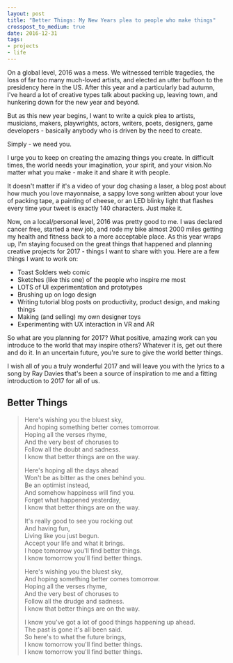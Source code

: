 ```yaml
---
layout: post
title: "Better Things: My New Years plea to people who make things"
crosspost_to_medium: true
date: 2016-12-31
tags:
- projects
- life
---
```


On a global level, 2016 was a mess. We witnessed terrible tragedies, the loss of far too many much-loved artists, and elected an utter buffoon to the presidency here in the US. After this year and a particularly bad autumn, I've heard a lot of creative types talk about packing up, leaving town, and hunkering down for the new year and beyond.

But as this new year begins, I want to write a quick plea to artists, musicians, makers, playwrights, actors, writers, poets, designers, game developers - basically anybody who is driven by the need to create.

Simply - we need you.

I urge you to keep on creating the amazing things you create. In difficult times, the world needs your imagination, your spirit, and your vision.No matter what you make - make it and share it with people.

It doesn't matter if it's a video of your dog chasing a laser, a blog post about how much you love mayonnaise, a sappy love song written about your love of packing tape, a painting of cheese, or an LED blinky light that flashes every time your tweet is exactly 140 characters. Just make it.

Now, on a local/personal level, 2016 was pretty good to me. I was declared cancer free, started a new job, and rode my bike almost 2000 miles getting my health and fitness back to a more acceptable place. As this year wraps up, I'm staying focused on the great things that happened and planning creative projects for 2017 - things I want to share with you. Here are a few things I want to work on:

* Toast Solders web comic
* Sketches (like this one) of the people who inspire me most
* LOTS of UI experimentation and prototypes
* Brushing up on logo design
* Writing tutorial blog posts on productivity, product design, and making things
* Making (and selling) my own designer toys
* Experimenting with UX interaction in VR and AR

So what are you planning for 2017? What positive, amazing work can you introduce to the world that may inspire others? Whatever it is, get out there and do it. In an uncertain future, you're sure to give the world better things.

I wish all of you a truly wonderful 2017 and will leave you with the lyrics to a song by Ray Davies that's been a source of inspiration to me and a fitting introduction to 2017 for all of us.

## Better Things

> Here's wishing you the bluest sky,  
> And hoping something better comes tomorrow.  
> Hoping all the verses rhyme,  
> And the very best of choruses to  
> Follow all the doubt and sadness.  
> I know that better things are on the way.  
>  
> Here's hoping all the days ahead  
> Won't be as bitter as the ones behind you.  
> Be an optimist instead,  
> And somehow happiness will find you.  
> Forget what happened yesterday,  
> I know that better things are on the way.  
>  
> It's really good to see you rocking out  
> And having fun,  
> Living like you just begun.  
> Accept your life and what it brings.  
> I hope tomorrow you'll find better things.  
> I know tomorrow you'll find better things.  
>
> Here's wishing you the bluest sky,  
> And hoping something better comes tomorrow.  
> Hoping all the verses rhyme,  
> And the very best of choruses to  
> Follow all the drudge and sadness.  
> I know that better things are on the way.  
>  
> I know you've got a lot of good things happening up ahead.  
> The past is gone it's all been said.  
> So here's to what the future brings,  
> I know tomorrow you'll find better things.  
> I know tomorrow you'll find better things.  
